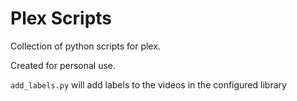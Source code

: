 # Plex Scripts

Collection of python scripts for plex.

Created for personal use.

`add_labels.py` will add labels to the videos in the configured library


